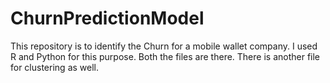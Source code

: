 # ChurnPredictionModel
This repository is to identify the Churn for a mobile wallet company. 
I used R and Python for this purpose. Both the files are there.
There is another file for clustering as well.
